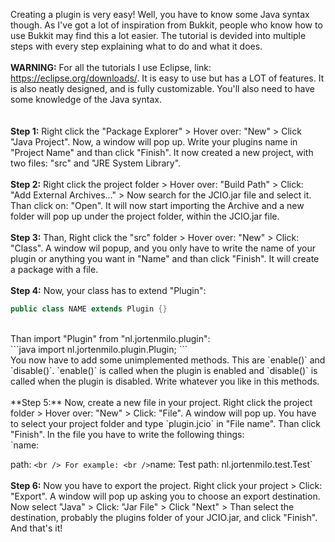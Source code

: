 Creating a plugin is very easy! Well, you have to know some Java syntax though. As I've got a lot of inspiration from Bukkit, people who know how to use Bukkit may find this a lot easier. The tutorial is devided into multiple steps with every step explaining what to do and what it does. 
<br />
<br />
**WARNING:** For all the tutorials I use Eclipse, link: https://eclipse.org/downloads/. It is easy to use but has a LOT of features. It is also neatly designed, and is fully customizable.
You'll also need to have some knowledge of the Java syntax.
<br />
<br />
<br />
**Step 1:**
Right click the "Package Explorer" > Hover over: "New" > Click "Java Project". Now, a window will pop up. Write your plugins name in "Project Name" and than click "Finish". It now created a new project, with two files: "src" and "JRE System Library".
<br />
<br />
**Step 2:**
Right click the project folder > Hover over: "Build Path" > Click: "Add External Archives..." > Now search for the JCIO.jar file and select it. Than click on: "Open". It will now start importing the Archive and a new folder will pop up under the project folder, within the JCIO.jar file.
<br />
<br />
**Step 3:**
Than, Right click the "src" folder > Hover over: "New" > Click: "Class". A window wil popup, and you only have to write the name of your plugin or anything you want in "Name" and than click "Finish". It will create a package with a file.
<br />
<br />
**Step 4:**
Now, your class has to extend "Plugin":
<br />
```java
public class NAME extends Plugin {}
```
<br />
Than import "Plugin" from "nl.jortenmilo.plugin":
<br />
```java
import nl.jortenmilo.plugin.Plugin;
```
<br />
You now have to add some unimplemented methods. This are `enable()` and `disable()`. `enable()` is called when the plugin is enabled and `disable()` is called when the plugin is disabled. Write whatever you like in this methods.
<br />
<br />
**Step 5:**
Now, create a new file in your project. Right click the project folder > Hover over: "New" > Click: "File". A window will pop up. You have to select your project folder and type `plugin.jcio` in "File name". Than click "Finish". In the file you have to write the following things:
<br />
`name: <THIS IS THE NAME OF YOUR PLUGIN>

path: <THIS IS THE PATH OF YOUR MAIN PLUGIN FOLDER>`
<br />
For example:
<br />
`name: Test
path: nl.jortenmilo.test.Test`
<br />
<br />
**Step 6:**
Now you have to export the project. Right click your project > Click: "Export". A window will pop up asking you to choose an export destination. Now select "Java" > Click: "Jar File" > Click "Next" > Than select the destination, probably the plugins folder of your JCIO.jar, and click "Finish". And that's it!
